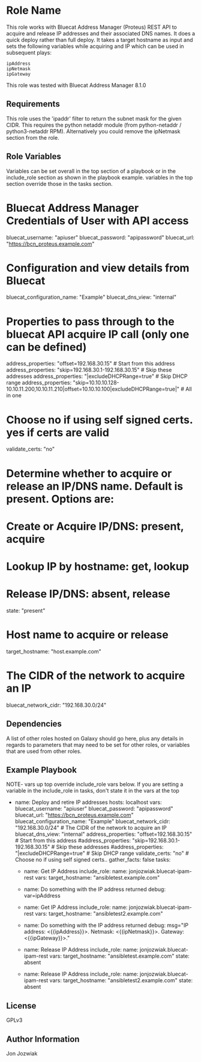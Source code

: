 Role Name
=========

This role works with Bluecat Address Manager (Proteus) REST API to acquire and release IP addresses and their associated DNS names.  It does a quick deploy rather than full deploy.  It takes a target hostname as input and sets the following variables while acquiring and IP which can be used in subsequent plays: 

    ipAddress
    ipNetmask
    ipGateway

This role was tested with Bluecat Address Manager 8.1.0

Requirements
------------

This role uses the 'ipaddr' filter to return the subnet mask for the given CIDR.  This requires the python netaddr module (from python-netaddr / python3-netaddr RPM).  Alternatively you could remove the ipNetmask section from the role.


Role Variables
--------------

Variables can be set overall in the top section of a playbook or in the include_role section as shown in the playbook example.  variables in the top section override those in the tasks section.  

# Bluecat Address Manager Credentials of User with API access 
bluecat_username: "apiuser"
bluecat_password: "apipassword"
bluecat_url: "https://bcn_proteus.example.com"

# Configuration and view details from Bluecat
bluecat_configuration_name: "Example"
bluecat_dns_view: "internal"

# Properties to pass through to the bluecat API acquire IP call (only one can be defined)
address_properties: "offset=192.168.30.15"          # Start from this address
address_properties: "skip=192.168.30.1-192.168.30.15"        # Skip these addresses
address_properties: "|excludeDHCPRange=true"        # Skip DHCP range
address_properties: "skip=10.10.10.128-10.10.11.200,10.10.11.210|offset=10.10.10.100|excludeDHCPRange=true|" # All in one

# Choose no if using self signed certs.  yes if certs are valid
validate_certs: "no"

# Determine whether to acquire or release an IP/DNS name.  Default is present.  Options are:
#    Create or Acquire IP/DNS:  present, acquire 
#    Lookup IP by hostname: 	get, lookup
#    Release IP/DNS:		absent, release
state: "present"

# Host name to acquire or release 
target_hostname: "host.example.com"

# The CIDR of the network to acquire an IP
bluecat_network_cidr: "192.168.30.0/24"


Dependencies
------------

A list of other roles hosted on Galaxy should go here, plus any details in regards to parameters that may need to be set for other roles, or variables that are used from other roles.

Example Playbook
----------------
NOTE- vars up top override include_role vars below.  If you are setting a variable in the include_role in tasks, don't state it in the vars at the top

- name: Deploy and retire IP addresses
  hosts: localhost
  vars:
    bluecat_username: "apiuser"
    bluecat_password: "apipassword"
    bluecat_url: "https://bcn_proteus.example.com"
    bluecat_configuration_name: "Example"
    bluecat_network_cidr: "192.168.30.0/24"     # The CIDR of the network to acquire an IP
    bluecat_dns_view: "internal"
    address_properties: "offset=192.168.30.15"          # Start from this address
    #address_properties: "skip=192.168.30.1-192.168.30.15"        # Skip these addresses
    #address_properties: "|excludeDHCPRange=true"        # Skip DHCP range
    validate_certs: "no"        # Choose no if using self signed certs.. 
  gather_facts: false
  tasks:
    - name: Get IP Address 
      include_role: 
        name: jonjozwiak.bluecat-ipam-rest 
      vars: 
        target_hostname: "ansibletest.example.com"

    - name: Do something with the IP address returned 
      debug: var=ipAddress

    - name: Get IP Address
      include_role:
        name: jonjozwiak.bluecat-ipam-rest
      vars:
        target_hostname: "ansibletest2.example.com"

    - name: Do something with the IP address returned 
      debug: msg="IP address: <{{ipAddress}}>.  Netmask: <{{ipNetmask}}>. Gateway: <{{ipGateway}}>."

    - name: Release IP Address 
      include_role:
        name: jonjozwiak.bluecat-ipam-rest
      vars:
        target_hostname: "ansibletest.example.com"
        state: absent

    - name: Release IP Address 
      include_role:
        name: jonjozwiak.bluecat-ipam-rest
      vars:
        target_hostname: "ansibletest2.example.com"
        state: absent



License
-------

GPLv3

Author Information
------------------

Jon Jozwiak
